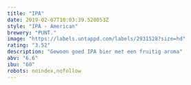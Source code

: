 ```yaml
---
title: "IPA"
date: 2019-02-07T10:03:39.520053Z
style: "IPA - American"
brewery: "PUNT."
image: "https://labels.untappd.com/labels/2931528?size=hd"
rating: "3.52"
description: "Gewoon goed IPA bier met een fruitig aroma"
abv: "6.6"
ibu: "60"
robots: noindex,nofollow
---
```


